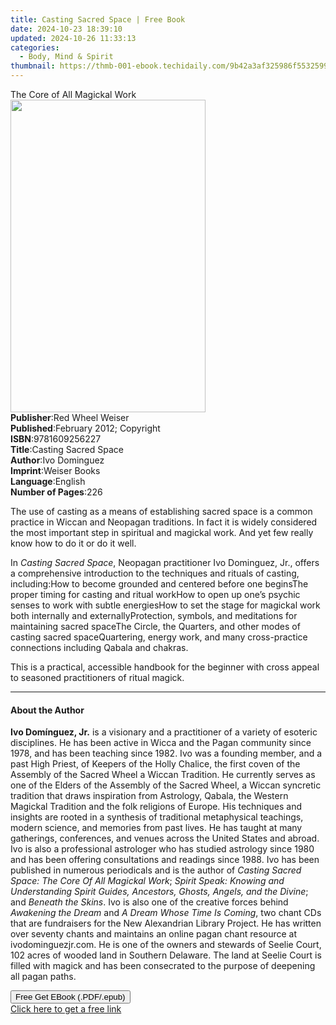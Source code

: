 ```yaml
---
title: Casting Sacred Space | Free Book
date: 2024-10-23 18:39:10
updated: 2024-10-26 11:33:13
categories:
  - Body, Mind & Spirit
thumbnail: https://thmb-001-ebook.techidaily.com/9b42a3af325986f553259973becf6046b08e0b1d44858dd7732e1d99984f1ac3.jpg
---
```

<main id="book-container">
  <div class="flex flex-col">
    <div class="book-brief flex-1 py-6 px-4 sm:p-6 md:py-10 md:px-8">
      <!-- brief-->
      <div class="book-brief-main">The Core of All Magickal Work</div>
    </div>
    <div
      class="book-meta-info flex-1 grid gap-4 col-start-1 col-end-3 row-start-1 sm:mb-6 sm:grid-cols-4 lg:gap-6 lg:col-start-2 lg:row-end-6 lg:row-span-6 lg:mb-0"
    >
      <div
        class="book-meta-info-left place-content-center mt-4 p-4 text-sm leading-6 col-start-2 col-span-2 dark:text-slate-400"
      >
        <img
          class="w-full h-500 object-cover rounded-lg sm:h-255 sm:col-span-2 lg:col-span-full"
          src="https://img-001-ebook.techidaily.com/ba8af0c90ebe4af5a8c849dbde7ad8b0a4aa8818aa4b95e63ac6eab2dbde5414.jpg"
          alt=""
          width="312"
          height="500"
        />
      </div>
      <div
        class="book-meta-info-right mt-2 col-start-1 row-start-2 col-span-3 self-center"
      >
        <!-- meta data  -->
        <div class="flex flex-col px-4 md:px-8">
          <div class="flex-1">
            <strong>Publisher</strong>:<span class="px-2"
              >Red Wheel Weiser</span
            >
          </div>
          <div class="flex-1">
            <strong>Published</strong>:<span class="px-2"
              >February 2012; Copyright</span
            >
          </div>
          <div class="flex-1">
            <strong>ISBN</strong>:<span class="px-2">9781609256227</span>
          </div>
          <div class="flex-1">
            <strong>Title</strong>:<span class="px-2"
              >Casting Sacred Space</span
            >
          </div>
          <div class="flex-1">
            <strong>Author</strong>:<span class="px-2">Ivo Dominguez</span>
          </div>
          <div class="flex-1">
            <strong>Imprint</strong>:<span class="px-2">Weiser Books</span>
          </div>
          <div class="flex-1">
            <strong>Language</strong>:<span class="px-2">English</span>
          </div>
          <div class="flex-1">
            <strong>Number of Pages</strong>:<span class="px-2">226</span>
          </div>
        </div>
      </div>
    </div>
    <div class="book-description flex-1 py-6 px-4 sm:p-6 md:py-10 md:px-8">
      <div class="book-description-main">
        <div accordion-content="" id="description">
          <p>
            The use of casting as a means of establishing sacred space is a
            common practice in Wiccan and Neopagan traditions. In fact it is
            widely considered the most important step in spiritual and magickal
            work. And yet few really know how to do it or do it well.
          </p>
          <p>
            In <i>Casting Sacred Space</i>, Neopagan practitioner Ivo Dominguez,
            Jr., offers a comprehensive introduction to the techniques and
            rituals of casting, including:How to become grounded and centered
            before one beginsThe proper timing for casting and ritual workHow to
            open up one’s psychic senses to work with subtle energiesHow to set
            the stage for magickal work both internally and
            externallyProtection, symbols, and meditations for maintaining
            sacred spaceThe Circle, the Quarters, and other modes of casting
            sacred spaceQuartering, energy work, and many cross-practice
            connections including Qabala and chakras.
          </p>
          <p>
            This is a practical, accessible handbook for the beginner with cross
            appeal to seasoned practitioners of ritual magick.
          </p>
        </div>
      </div>
    </div>
    <div class="book-excerpts flex-1 py-6 px-4 sm:p-6 md:py-10 md:px-8">
      <!-- excerpts-->
      <div class="book-excerpts-main">
        <hr />
        <h4 class="placeholder placeholder-heading">
          <span>About the Author</span>
        </h4>
        <p>
          <b>Ivo Domínguez, Jr.</b> is a visionary and a practitioner of a
          variety of esoteric disciplines. He has been active in Wicca and the
          Pagan community since 1978, and has been teaching since 1982. Ivo was
          a founding member, and a past High Priest, of Keepers of the Holly
          Chalice, the first coven of the Assembly of the Sacred Wheel a Wiccan
          Tradition. He currently serves as one of the Elders of the Assembly of
          the Sacred Wheel, a Wiccan syncretic tradition that draws inspiration
          from Astrology, Qabala, the Western Magickal Tradition and the folk
          religions of Europe. His techniques and insights are rooted in a
          synthesis of traditional metaphysical teachings, modern science, and
          memories from past lives. He has taught at many gatherings,
          conferences, and venues across the United States and abroad. Ivo is
          also a professional astrologer who has studied astrology since 1980
          and has been offering consultations and readings since 1988. Ivo has
          been published in numerous periodicals and is the author of
          <i>Casting Sacred Space: The Core Of All Magickal Work</i>;
          <i
            >Spirit Speak: Knowing and Understanding Spirit Guides, Ancestors,
            Ghosts, Angels, and the Divine</i
          >; and <i>Beneath the Skins</i>. Ivo is also one of the creative
          forces behind <i>Awakening the Dream</i> and
          <i>A Dream Whose Time Is Coming</i>, two chant CDs that are
          fundraisers for the New Alexandrian Library Project. He has written
          over seventy chants and maintains an online pagan chant resource at
          ivodominguezjr.com. He is one of the owners and stewards of Seelie
          Court, 102 acres of wooded land in Southern Delaware. The land at
          Seelie Court is filled with magick and has been consecrated to the
          purpose of deepening all pagan paths.
        </p>
      </div>
    </div>
    <div
      class="book-about-author flex-1 py-6 px-4 sm:p-6 md:py-10 md:px-8"
    ></div>
    <div class="book-free-get flex-1 py-6 px-4 sm:p-6 md:py-10 md:px-8">
      <button
        id="btn-free-get"
        class="bg-blue-500 hover:bg-blue-700 text-white font-bold py-2 px-4 rounded"
      >
        Free Get EBook (.PDF/.epub)
      </button>
      <div id="countdown-display" class="px-2 text-lg mt-2"></div>
      <a
        id="free-link"
        class="hidden bg-blue-500 hover:bg-blue-700 text-white font-bold py-2 px-4 rounded"
        href="https://www.ebooks.com/en-us/book/1125610/casting-sacred-space/ivo-dominguez/"
        target="_blank"
        >Click here to get a free link</a
      >
    </div>
    <script>
      let countdownTime = 0;
      let countdownInterval = null;
      document
        .getElementById('btn-free-get')
        .addEventListener('click', startCountdown);
      function startCountdown() {
        countdownTime = new Date().getTime() + 60000 * 3;
        countdownInterval = setInterval(updateCountdown, 1000);
        document.getElementById('btn-free-get').disabled = true;
        document
          .getElementById('btn-free-get')
          .classList.add('bg-gray-500', 'cursor-not-allowed');
      }
      function updateCountdown() {
        let currentTime = new Date().getTime();
        let timeLeft = countdownTime - currentTime;
        let secondsLeft = Math.floor(timeLeft / 1000);
        document.getElementById('countdown-display').innerHTML =
          `Remaining time: ${secondsLeft} seconds.`;
        if (secondsLeft <= 0) {
          clearInterval(countdownInterval);
          document.getElementById('btn-free-get').classList.add('hidden');
          document.getElementById('free-link').classList.remove('hidden');
          document.getElementById('countdown-display').innerHTML = '';
        }
      }
    </script>
  </div>
</main>
